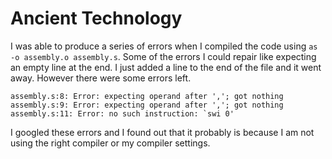 # Ancient Technology

I was able to produce a series of errors when I compiled the code using `as -o assembly.o assembly.s`.
Some of the errors I could repair like expecting an empty line at the end. 
I just added a line to the end of the file and it went away. 
However there were some errors left.

```
assembly.s:8: Error: expecting operand after ','; got nothing
assembly.s:9: Error: expecting operand after ','; got nothing
assembly.s:11: Error: no such instruction: `swi 0'
```

I googled these errors and I found out that it probably is because I am not
using the right compiler or my compiler settings. 